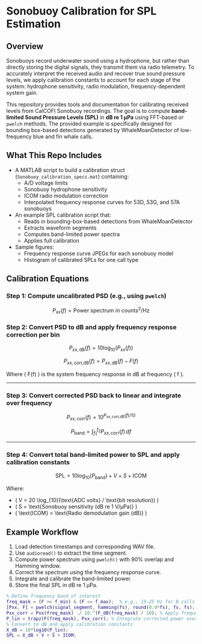 # Sonobuoy Calibration for SPL Estimation

## Overview

Sonobuoys record underwater sound using a hydrophone, but rather than directly storing the digital signals, they transmit them via radio telemetry. To accurately interpret the received audio and recover true sound pressure levels, we apply calibration constants to account for each stage of the system: hydrophone sensitivity, radio modulation, frequency-dependent system gain. 

This repository provides tools and documentation for calibrating received levels from CalCOFI Sonobuoy recordings. The goal is to compute **band-limited Sound Pressure Levels (SPL)** in **dB re 1 µPa** using FFT-based or `pwelch` methods. The provided example is specifically designed for bounding box-based detections generated by WhaleMoanDetector of low-frequency blue and fin whale calls.

## What This Repo Includes
- A MATLAB script to build a calibration struct (`Sonobuoy_calibration_specs.mat`) containing:
  - A/D voltage limits
  - Sonobuoy hydrophone sensitivity
  - ICOM radio modulation correction
  - Interpolated frequency response curves for 53D, 53G, and 57A sonobuoys
- An example SPL calibration script that:
  - Reads in bounding-box-based detections from WhaleMoanDetector
  - Extracts waveform segments
  - Computes band-limited power spectra
  - Applies full calibration
- Sample figures:
  - Frequency response curve JPEGs for each sonobuoy model
  - Histogram of calibrated SPLs for one call type

## Calibration Equations

### Step 1: Compute uncalibrated PSD (e.g., using `pwelch`)
$$
P_{xx}(f) = \text{Power spectrum in counts}^2/\text{Hz}
$$

### Step 2: Convert PSD to dB and apply frequency response correction per bin
$$
P_{xx,\text{dB}}(f) = 10 \log_{10}(P_{xx}(f))
$$

$$
P_{xx,\text{corr,dB}}(f) = P_{xx,\text{dB}}(f) - F(f)
$$

Where \( F(f) \) is the system frequency response in dB at frequency \( f \).

---

### Step 3: Convert corrected PSD back to linear and integrate over frequency
$$
P_{xx,\text{corr}}(f) = 10^{P_{xx,\text{corr,dB}}(f)/10}
$$

$$
P_{\text{band}} = \int_{f_1}^{f_2} P_{xx,\text{corr}}(f) \, df
$$

---

### Step 4: Convert total band-limited power to SPL and apply calibration constants
$$
\text{SPL} = 10 \log_{10}(P_{\text{band}}) + V + S + \text{ICOM}
$$

Where:
- \( V = 20 \log_{10}(\text{ADC volts} / \text{bit resolution}) \)
- \( S = \text{Sonobuoy sensitivity (dB re 1 V/µPa)} \)
- \( \text{ICOM} = \text{Radio demodulation gain (dB)} \)

## Example Workflow

1. Load detection timestamps and corresponding WAV file.
2. Use `audioread()` to extract the time segment.
3. Compute power spectrum using `pwelch()` with 90% overlap and Hamming window.
4. Correct the spectrum using the frequency response curve.
5. Integrate and calibrate the band-limited power.
6. Store the final SPL in dB re 1 µPa.

```matlab
% Define frequency band of interest
freq_mask = (F >= f_min) & (F <= f_max);  % e.g., 15–25 Hz for B calls
[Pxx, F] = pwelch(signal_segment, hamming(fs), round(0.9*fs), fs, fs); % pwelch on signal segment 
Pxx_corr = Pxx(freq_mask) ./ 10.^(F_dB(freq_mask) / 10); % Apply frequency response correction (in linear space)
P_lin = trapz(F(freq_mask), Pxx_corr); % Integrate corrected power over the frequency band
% Convert to dB and apply calibration constants
X_dB = 10*log10(P_lin);
SPL = X_dB + V + S + ICOM;
